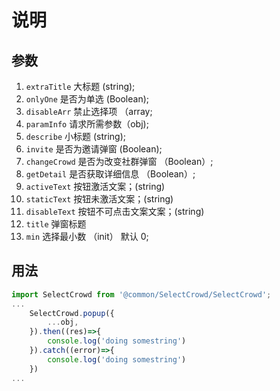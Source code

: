 # 说明

## 参数

1. `extraTitle` 大标题 (string);
2. `onlyOne` 是否为单选 (Boolean);
3. `disableArr` 禁止选择项 （array;
4. `paramInfo` 请求所需参数（obj);
5. `describe` 小标题 (string);
6. `invite` 是否为邀请弹窗 (Boolean);
7. `changeCrowd` 是否为改变社群弹窗 （Boolean）;
8. `getDetail` 是否获取详细信息 （Boolean）;
9. `activeText` 按钮激活文案；(string)
10. `staticText` 按钮未激活文案；(string)
11. `disableText` 按钮不可点击文案文案；(string)
12. `title` 弹窗标题
13. `min` 选择最小数 （init） 默认 0;

## 用法

```js
import SelectCrowd from '@common/SelectCrowd/SelectCrowd';
...
    SelectCrowd.popup({
        ...obj,
    }).then((res)=>{
        console.log('doing somestring')
    }).catch((error)=>{
        console.log('doing somestring')
    })
...
```
